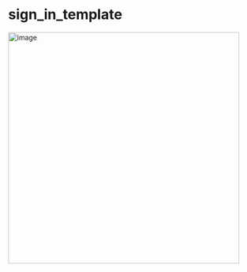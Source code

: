 # sign_in_template
<img width="468" alt="image" src="https://github.com/user-attachments/assets/c4f4117d-df18-425b-84f1-4a0ddc1ce77a">
